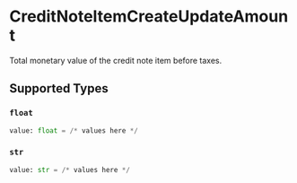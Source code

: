 # CreditNoteItemCreateUpdateAmount

Total monetary value of the credit note item before taxes.


## Supported Types

### `float`

```python
value: float = /* values here */
```

### `str`

```python
value: str = /* values here */
```

